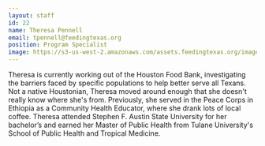 ```yaml
---
layout: staff
id: 22
name: Theresa Pennell
email: tpennell@feedingtexas.org
position: Program Specialist
image: https://s3-us-west-2.amazonaws.com/assets.feedingtexas.org/images/staff/theresa_pennell.jpg
---
```

Theresa is currently working out of the Houston Food Bank, investigating the barriers faced by specific populations to help better serve all Texans. Not a native Houstonian, Theresa moved around enough that she doesn't really know where she's from. Previously, she served in the Peace Corps in Ethiopia as a Community Health Educator, where she drank lots of local coffee. Theresa attended Stephen F. Austin State University for her bachelor’s and earned her Master of Public Health from Tulane University's School of Public Health and Tropical Medicine.
